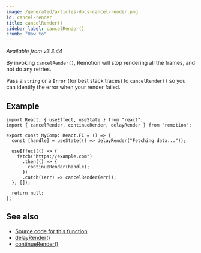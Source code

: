 ```yaml
---
image: /generated/articles-docs-cancel-render.png
id: cancel-render
title: cancelRender()
sidebar_label: cancelRender()
crumb: "How to"
---
```


_Available from v3.3.44_

By invoking `cancelRender()`, Remotion will stop rendering all the frames, and not do any retries.

Pass a `string` or a `Error` (for best stack traces) to `cancelRender()` so you can identify the error when your render failed.

## Example

```tsx twoslash title="MyComposition.tsx"
import React, { useEffect, useState } from "react";
import { cancelRender, continueRender, delayRender } from "remotion";

export const MyComp: React.FC = () => {
  const [handle] = useState(() => delayRender("Fetching data..."));

  useEffect(() => {
    fetch("https://example.com")
      .then(() => {
        continueRender(handle);
      })
      .catch((err) => cancelRender(err));
  }, []);

  return null;
};
```

## See also

- [Source code for this function](https://github.com/remotion-dev/remotion/blob/main/packages/core/src/cancel-render.ts)
- [delayRender()](/docs/delay-render)
- [continueRender()](/docs/continue-render)
